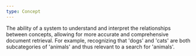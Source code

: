 ```yaml
---
type: Concept
---
```


The ability of a system to understand and interpret the relationships between concepts, allowing for more accurate and comprehensive document retrieval. For example, recognizing that 'dogs' and 'cats' are both subcategories of 'animals' and thus relevant to a search for 'animals'.